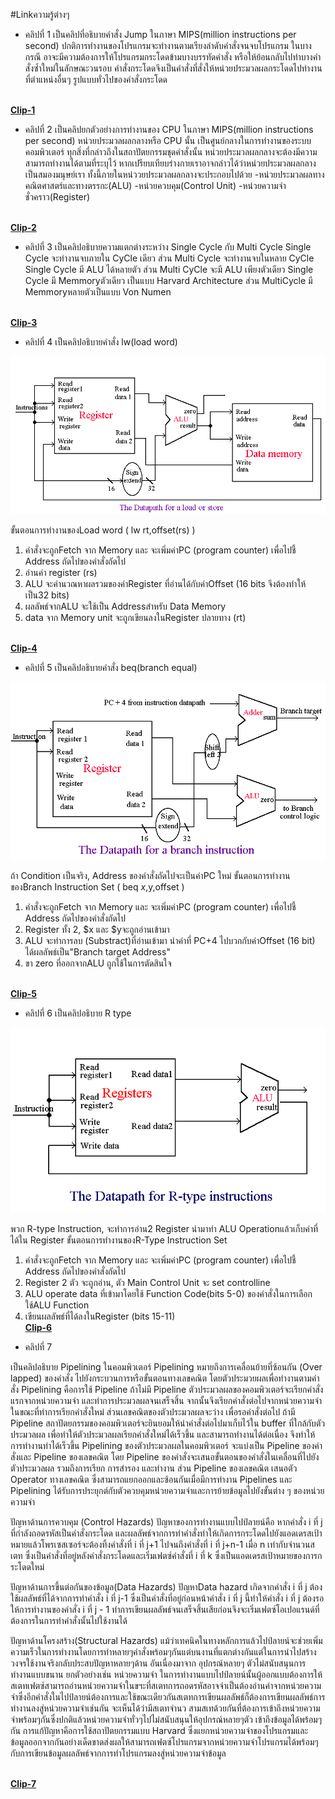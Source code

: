 #Linkความรู้ต่างๆ

- คลิปที่ 1
เป็นคลิปที่อธิบายคำสั่ง Jump ในภาษา MIPS(million instructions per second)
  ปกติการทำงานของโปรแกรมจะทำงานตามเรียงลำดับคำสั่งจนจบโปรแกรม ในบางกรณี อาจะมีความต้องการให้โปรแกรมกระโดดข้ามบางบรรทัดคำสั่ง หรือให้ย้อนกลับไปทำบางคำสั่งซ้ำใหม่ในลักษณะวนรอบ คำสั่งกระโดดจึงเป็นคำสั่งที่สั่งให้หน่วยประมวลผลกระโดดไปทำงานที่ตำแหน่งอื่นๆ รูปแบบทั่วไปของคำสั่งกระโดด


[<br>**Clip-1**](https://youtu.be/0736qy-U0ZM)
- คลิปที่ 2
เป็นคลิปยกตัวอย่างการทำงานของ CPU ในภาษา MIPS(million instructions per second)
  หน่วยประมวลผลกลางหรือ CPU นั้น เป็นศูนย์กลางในการทำงานของระบบคอมพิวเตอร์ ทุกสิ่งที่กล่าวถึงในสถาปัตยกรรมชุดคำสั่งนั้น หน่วยประมวลผลกลางจะต้องมีความสามารถทำงานได้ตามที่ระบุไว้ หากเปรียบเทียบร่างกายเราอาจกล่าวได้ว่าหน่วยประมวลผลกลางเป็นสมองมนุษย์เรา ทั้งนี้ภายในหน่ววยประมวลผลกลางจะประกอบไปด้วย 
-หน่วยประมวลผลทางคณิตศาสตร์และทางตรรกะ(ALU)
-หน่วยควบคุม(Control Unit)
-หน่วยความจำชั่วคราว(Register)


[<br>**Clip-2**](https://youtu.be/8yq_oa1HVa0)
- คลิปที่ 3
เป็นคลิปอธิบายความแตกต่างระหว่าง Single Cycle กับ Multi Cycle
  Single Cycle จะทำงานจบภายใน CyCle เดียว ส่วน Multi Cycle จะทำงานจบในหลาย CyCle
  Single Cycle มี ALU ได้หลายตัว ส่วน Multi CyCle จะมี ALU เพียงตัวเดียว
  Single Cycle มี Memmoryตัวเดียว เป็นแบบ Harvard Architecture ส่วน MultiCycle มี Memmoryหลายตัวเป็นแบบ Von Numen 

[<br>**Clip-3**](https://www.youtube.com/watch?v=FVBvfoPVggo&feature=share)
- คลิปที่ 4
เป็นคลิปอธิบายคำสั่ง lw(load word)

![รูปที่1](lwCN210.gif)

ขั้นตอนการทำงานของLoad word ( lw rt,offset(rs) )
1. คำสั่งจะถูกFetch จาก Memory และ จะเพิ่มค่าPC (program counter) เพื่อไปชี้
Address ถัดไปของคำสั่งถัดไป
2. อ่านค่า register (rs)
3. ALU จะคำนวณหาผลรวมของค่าRegister ที่อ่านได้กับค่าOffset
(16 bits จึงต้องทำให้เป็น32 bits)
4. ผลลัพธ์จากALU จะใช้เป็น Addressสำหรับ Data Memory
5. data จาก Memory unit จะถูกเขียนลงในRegister ปลายทาง (rt)

[<br>**Clip-4**](https://www.youtube.com/watch?v=Wrj4nHQCamU&feature=share)
- คลิปที่ 5
เป็นคลิปอธิบายคำสั่ง beq(branch equal)

![รูปที่3](branchCN210.gif)

ถ้า Condition เป็นจริง, Address ของคำสั่งถัดไปจะเป็นค่าPC ใหม่
ขั้นตอนการทำงานของBranch Instruction Set ( beq $x,$y,offset )
1. คำสั่งจะถูกFetch จาก Memory และ จะเพิ่มค่าPC (program counter) เพื่อไปชี้
Address ถัดไปของคำสั่งถัดไป
2. Register ทั้ง 2, $x และ $yจะถูกอ่านเข้ามา
3. ALU จะทำการลบ (Substract)ที่อ่านเข้ามา
นำค่าที่ PC+4 ไปบวกกับค่าOffset (16 bit) ได้ผลลัพธ์เป็น"Branch target Address"
4. ขา zero ที่ออกจากALU ถูกใช้ในการตัดสินใจ

[<br>**Clip-5**](https://youtu.be/X2lB1ZSHdHE)
- คลิปที่ 6
เป็นคลิปอธิบาย R type

![รูปที่2](r-typeCN210.gif)

พวก R-type Instruction, จะทำการอ่าน2 Register นำมาทำ ALU Operationแล้วเก็บค่าที่ได้ใน
Register 
ขั้นตอนการทำงานของR-Type Instruction Set
1. คำสั่งจะถูกFetch จาก Memory และ จะเพิ่มค่าPC (program counter) เพื่อไปชี้
Address ถัดไปของคำสั่งถัดไป
2. Register 2 ตัว จะถูกอ่าน, ตัว Main Control Unit จะ set controlline
3. ALU operate data ที่เข้ามาโดยใช้ Function Code(bits 5-0) ของคำสั่งในการเลือกใช้ALU Function
4. เขียนผลลัพธ์ที่ได้ลงในRegister (bits 15-11)
[<br>**Clip-6**](https://youtu.be/MKwHdwCq7HY)

- คลิปที่ 7

เป็นคลิปอธิบาย Pipelining
ในคอมพิวเตอร์ Pipelining หมายถึงการเคลื่อนย้ายที่ซ้อนกัน (Over lapped) ของคำสั่ง ไปยังกระบวนการหรือขั้นตอนทางเลขคณิต โดยตัวประมวยผลเพื่อทำงานตามคำสั่ง Pipelining คือการใช้ Pipeline ถ้าไม่มี Pipeline ตัวประมวลผลของคอมพิวเตอร์จะเรียกคำสั่งแรกจากหน่วยความจำ และทำการประมวลผลจนเสร็จสิ้น จากนั้นจึงเรียกคำสั่งต่อไปจากหน่วยความจำ ในขณะที่ทำการเรียกคำสั่งใหม่ ส่วนเลขคณิตของตัวประมวลผลจะว่าง เพื่อรอคำสั่งต่อไป ถ้ามี Pipeline สถาปัตยกรรมของคอมพิวเตอร์จะยินยอมให้นำคำสั่งต่อไปมาเก็บไว้ใน buffer ที่ใกล้กับตัวประมวลผล เพื่อทำให้ตัวประมวลผลเรียกคำสั่งใหม่ได้เร็วขึ้น และสามารถทำงานได้ต่อเนื่อง จึงทำให้การทำงานทำได้เร็วขึ้น
Pipelining ของตัวประมวลผลในคอมพิวเตอร์ จะแบ่งเป็น Pipeline ของคำสั่งและ Pipeline ของเลขคณิต โดย Pipeline ของคำสั่งจะเสนอขั้นตอนของคำสั่งในเคลื่อนที่ไปยังตัวประมวลผล รวมถึงการเรียก การสำรอง และทำงาน ส่วน Pipeline ของเลขคณิต เสนอตัว Operator ทางเลขคณิต ซึ่งสามารถแยกออกและซ้อนกันเมื่อมีการทำงาน Pipelines และ Pipelining ได้รับการประยุกต์กับตัวควบคุมหน่วยความจำและการย้ายข้อมูลไปยังขั้นต่าง ๆ ของหน่วยความจำ

ปัญหาด้านการควบคุม (Control Hazards) ปัญหาของการทำงานแบบไปป์ลายน์คือ หากคำสั่ง i ที่ j ที่กำลังถอดรหัสเป็นคำสั่งกระโดด และผลลัพธ์จากการทำคำสั่งทำให้เกิดการกระโดดไปยังแอดเดรสเป้าหมายแล้วโพรเซสเซอร์จะต้องทิ้งคำสั่งที่ i ที่ j+1 ไปจนถึงคำสั่งที่ i ที่ j+n-1 เมื่อ n เท่ากับจำนวนสเตท ซึ่งเป็นคำสั่งที่อยู่หลังคำสั่งกระโดดและเริ่มเฟตซ์คำสั่งที่ i ที่ k ซึ่งเป็นแอดเดรสเป้าหมายของการกระโดดใหม่

ปัญหาด้านการขึ้นต่อกันของข้อมูล(Data Hazards) ปัญหาData hazard เกิดจากคำสั่ง i ที่ j ต้องใช้ผลลัพธ์ที่ได้จากการทำคำสั่ง i ที่ j-1 ซึ่งเป็นคำสั่งที่อยู่ก่อนหน้าคำสั่ง i ที่ j นี้ทำให้คำสั่ง i ที่ j ต้องรอให้การทำงานของคำสั่ง i ที่ j - 1 ทำการเขียนผลลัพธ์จนเสร็จสิ้นเสียก่อนจึงจะเริ่มเฟตซ์โอเปอแรนด์ที่ต้องการในการทำคำสั่งนั้นไปใช้งานได้

ปัญหาด้านโครงสร้าง(Structural Hazards) แม้ว่าเทคนิคในทางหลักการแล้วไปป์ลายน์จะช่วยเพิ่มความเร็วในการทำงานโดยการทำหลายๆคำสั่งพร้อมๆกันแต่บนงานที่แตกต่างกันแต่ในการนำไปสร้างวงจรใช้งานจริงกลับประสบปัญหาหลายๆด้าน อันเนื่องมาจาก อุปกรณ์หลายๆ ตัวไม่สนับสนุนการทำงานแบบขนาน ยกตัวอย่างเช่น หน่วยความจำ ในการทำงานแบบไปป์ลายน์นั้นผู้ออกแบบต้องการให้สเตทเฟตซ์สามารถอ่านหน่วยความจำในขฯะที่สเตทการถอดรหัสอาจจำเป็นต้องอ่านค่าจากหน่วยความจำซึ่งอีกคำสั่งในไปป์ลายน์ต้องการและใช้ขณะเดียวกันสเตทการเขียนผลลัพธ์ก็ต้องการเขียนผลลัพธ์การทำงานลงสู่หน่วยความจำเช่นกัน จะเห็นได้ว่ามีสเตทจำนว สามสเทด้วยกันที่ต้องการเข้าถึงหน่วยความจำพร้อมๆกันซึ่งปกติแล้วหน่วยความจำทั่วๆไปไม่สนับสนุนให้อุปกรณ์หลายๆตัว เข้าถึงข้อมูลได้พร้อมๆกัน การแก้ปัญหาคือการใช้สถาปัตยกรรมแบบ Harvard ซึ่งแยกหน่วยความจำของโปรแกรมและข้อมูลออกจากกันอย่างเด็ดขาดส่งผลให้สามารถเฟตซ์โปรแกรมจากหน่วยความจำโปรแกรมได้พร้อมๆ กับการเขียนข้อมูลผลลัพธ์จากการทำโปรแกรมลงสู่หน่วยความจำข้อมูล

[<br>**Clip-7**](https://youtu.be/x1Z5_TWaLLM)

